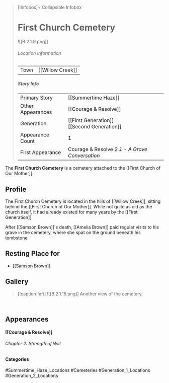 > [!infobox]+ Collapsible Infobox
> # First Church Cemetery
> ![[B.2.1.9.png]] 
> ###### Location Information
> |  |  | 
> | ---- | ---- | 
> | Town | [[Willow Creek]] | 
> 
> ##### Story Info
> |  |  | 
> | ---- | ---- | 
> | Primary Story | [[Summertime Haze]] | 
> | Other Appearances | [[Courage & Resolve]]|
> | Generation | [[First Generation]]<br>[[Second Generation]]|
> | Appearance Count | 1 | 
> | First Appearance | Courage & Resolve *2.1 - A Grave Conversation*

The **First Church Cemetery** is a cemetery attached to the [[First Church of Our Mother]].

## Profile
The First Church Cemetery is located in the hills of [[Willow Creek]], sitting behind the [[First Church of Our Mother]]. While not quite as old as the church itself, it had already existed for many years by the [[First Generation]].

After [[Samson Brown]]'s death, [[Amelia Brown]] paid regular visits to his grave in the cemetery, where she spat on the ground beneath his tombstone.

## Resting Place for
- [[Samson Brown]]

## Gallery
> [!caption|left]
> ![[B.2.1.16.png]] 
> Another view of the cemetery.

<br style="clear:both; margin: 0; padding: 0" />

## Appearances
#### [[Courage & Resolve]]
###### Chapter 2: Strength of Will

#### Categories
#Summertime_Haze_Locations #Cemeteries #Generation_1_Locations #Generation_2_Locations